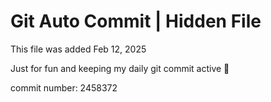# Git Auto Commit | Hidden File

This file was added Feb 12, 2025

Just for fun and keeping my daily git commit active 🤪

commit number: 2458372
